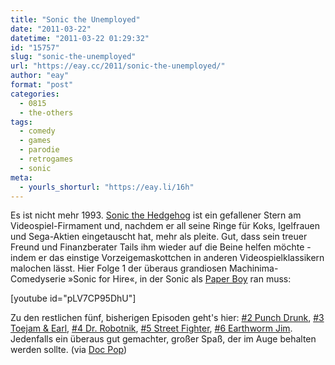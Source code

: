 ```yaml
---
title: "Sonic the Unemployed"
date: "2011-03-22"
datetime: "2011-03-22 01:29:32"
id: "15757"
slug: "sonic-the-unemployed"
url: "https://eay.cc/2011/sonic-the-unemployed/"
author: "eay"
format: "post"
categories:
  - 0815
  - the-others
tags:
  - comedy
  - games
  - parodie
  - retrogames
  - sonic
meta:
  - yourls_shorturl: "https://eay.li/16h"
---
```


Es ist nicht mehr 1993. [Sonic the Hedgehog](http://en.wikipedia.org/wiki/Sonic_the_Hedgehog_%28character%29) ist ein gefallener Stern am Videospiel-Firmament und, nachdem er all seine Ringe für Koks, Igelfrauen und Sega-Aktien eingetauscht hat, mehr als pleite. Gut, dass sein treuer Freund und Finanzberater Tails ihm wieder auf die Beine helfen möchte - indem er das einstige Vorzeigemaskottchen in anderen Videospielklassikern malochen lässt. Hier Folge 1 der überaus grandiosen Machinima-Comedyserie »Sonic for Hire«, in der Sonic als [Paper Boy](http://en.wikipedia.org/wiki/Paperboy_%28video_game%29) ran muss:

\[youtube id="pLV7CP95DhU"\]

Zu den restlichen fünf, bisherigen Episoden geht's hier: [#2 Punch Drunk](http://www.youtube.com/watch?v=Ebbaw8e7DoI), [#3 Toejam & Earl](http://www.youtube.com/watch?v=fsV12Ub9mds), [#4 Dr. Robotnik](http://www.youtube.com/watch?v=kc7s_ruYxQk), [#5 Street Fighter](http://www.youtube.com/watch?v=7jccXvmzMzA), [#6 Earthworm Jim](http://www.youtube.com/watch?v=MaKJGtjSvY0). Jedenfalls ein überaus gut gemachter, großer Spaß, der im Auge behalten werden sollte. (via [Doc Pop](http://www.docpop.org/2011/03/what-would-sonic-do/))
